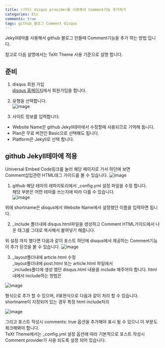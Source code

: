 ```yaml
---
title: (기타) disqus provider를 사용해서 Comment기능 추가하기
categories: Etc
comments: true
tags: github_블로그 Comment disqus
---
```


Jekyll테마를 사용해서 github 블로그 만들때 Comment기능을 추가 하는 방법 입니다.

참고로 다음 설명에서는 TeXt Theme 사용 기준으로 설명 합니다.

<!--more-->

준비
-

1. disqus 회원 가입<br/>
[disqus 홈페이지](https://disqus.com)에서 회원가입을 합니다.

2. 유형을 선택합니다.<br/>
![image](https://user-images.githubusercontent.com/13028129/148637708-1dc99104-d9f7-426d-885c-e8ed81baf184.png)

3. 사이트 정보를 입력합니다.<br/>
- Website Name은 github Jekyll테마에서 수정할때 사용되므로 기억해 둡니다.<br/>
- Plan은 무료 버전인 Basic으로 선택해도 됩니다.
- Platform은 Jekyll로 선택 합니다.

github Jekyll테마에 적용
-

Universal Embed Code링크를 눌러 해당 페이지로 가서 하단에 보면<br/>
Comment삽입관련 HTML태그 가이드를 볼 수 있습니다.
![image](https://user-images.githubusercontent.com/13028129/148637917-37d63e23-e1c4-4767-a2e6-663a7d714d93.png)


1. github 해당 테마의 레파지토리에서 _config.yml 설정 파일을 수정 합니다.<br/>
해당 부분은 어떤 테마를 쓰는지에 따라 다를 수 있습니다.<br/>
![image](https://user-images.githubusercontent.com/13028129/148639178-b0af0c9c-4306-4b30-a24a-7dab9f902e97.png)

위에 shortname은 disqus에서 Website Name에서 설정했던 이름을 입력하면 됩니다.

2. _include 폴더내에 disqus.html파일을 생성하고 Comment HTML가이드에서 나온 태그를 그대로 복사해서 붙여넣기 해줍니다.

위 설정 까지 했다면 다음과 같이 포스트 하단에 disqus에서 제공하는 Comment기능이 추가 된것을 볼 수 있습니다.
![image](https://user-images.githubusercontent.com/13028129/148647444-691063dd-76ee-45e2-ad79-e3f0f3c0aa49.png)


3. _layout폴더내에 article.html 수정<br/>
_layout폴더내에 post.html 또는 article.html 파일에서<br/>
_includes폴더에 생성 했던 disqus.html 내용을 include 해주어야 합니다.
html내에서 include하는 방법은

![image](https://user-images.githubusercontent.com/13028129/148648727-6317384c-d3cf-43d4-9998-9b923518f5da.png)

형식으로 추가 할 수 있으며, if표현식으로 다음과 같이 처리 할 수 있습니다.<br/>
shortname이 지정되어 있는 경우 특정 html include처리

![image](https://user-images.githubusercontent.com/13028129/148648740-01e3a83e-11b6-451b-afc8-b5df7d370e18.png)

그리고 포스트 작성시 comments: true 옵션을 추가해야 표시 될 수 있으니 이 부분도 체크해봐야 합니다.<br/>
TeXt Theme에서는 _config.yml 설정 옵션에 따라 기본적으로 포스트 작성시 Comment provider가 사용 되도록 설정 되어 있습니다.
